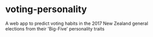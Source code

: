 # voting-personality
A web app to predict voting habits in the 2017 New Zealand general elections from their 'Big-Five' personality traits
